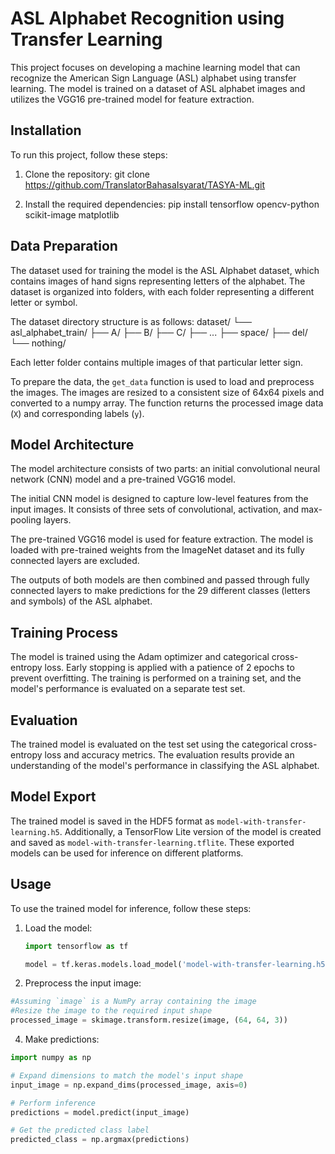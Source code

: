 # ASL Alphabet Recognition using Transfer Learning

This project focuses on developing a machine learning model that can recognize the American Sign Language (ASL) alphabet using transfer learning. The model is trained on a dataset of ASL alphabet images and utilizes the VGG16 pre-trained model for feature extraction.

## Installation

To run this project, follow these steps:

1. Clone the repository:
git clone https://github.com/TranslatorBahasaIsyarat/TASYA-ML.git


2. Install the required dependencies:
pip install tensorflow opencv-python scikit-image matplotlib


## Data Preparation

The dataset used for training the model is the ASL Alphabet dataset, which contains images of hand signs representing letters of the alphabet. The dataset is organized into folders, with each folder representing a different letter or symbol.

The dataset directory structure is as follows:
dataset/
└── asl_alphabet_train/
├── A/
├── B/
├── C/
├── ...
├── space/
├── del/
└── nothing/


Each letter folder contains multiple images of that particular letter sign.

To prepare the data, the `get_data` function is used to load and preprocess the images. The images are resized to a consistent size of 64x64 pixels and converted to a numpy array. The function returns the processed image data (`X`) and corresponding labels (`y`).

## Model Architecture

The model architecture consists of two parts: an initial convolutional neural network (CNN) model and a pre-trained VGG16 model.

The initial CNN model is designed to capture low-level features from the input images. It consists of three sets of convolutional, activation, and max-pooling layers.

The pre-trained VGG16 model is used for feature extraction. The model is loaded with pre-trained weights from the ImageNet dataset and its fully connected layers are excluded.

The outputs of both models are then combined and passed through fully connected layers to make predictions for the 29 different classes (letters and symbols) of the ASL alphabet.

## Training Process

The model is trained using the Adam optimizer and categorical cross-entropy loss. Early stopping is applied with a patience of 2 epochs to prevent overfitting. The training is performed on a training set, and the model's performance is evaluated on a separate test set.

## Evaluation

The trained model is evaluated on the test set using the categorical cross-entropy loss and accuracy metrics. The evaluation results provide an understanding of the model's performance in classifying the ASL alphabet.

## Model Export

The trained model is saved in the HDF5 format as `model-with-transfer-learning.h5`. Additionally, a TensorFlow Lite version of the model is created and saved as `model-with-transfer-learning.tflite`. These exported models can be used for inference on different platforms.

## Usage

To use the trained model for inference, follow these steps:

1. Load the model:
   ```python
   import tensorflow as tf

   model = tf.keras.models.load_model('model-with-transfer-learning.h5')

2. Preprocess the input image:
```python
#Assuming `image` is a NumPy array containing the image
#Resize the image to the required input shape
processed_image = skimage.transform.resize(image, (64, 64, 3))
```

4. Make predictions:
```python
import numpy as np

# Expand dimensions to match the model's input shape
input_image = np.expand_dims(processed_image, axis=0)

# Perform inference
predictions = model.predict(input_image)

# Get the predicted class label
predicted_class = np.argmax(predictions)
```
